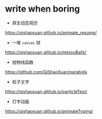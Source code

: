 # write when boring 

- 原生动态简历

https://qishaoxuan.github.io/animate_resume/

- 一堆 `canvas` 球

https://qishaoxuan.github.io/messyBalls/

- 抛物线函数

https://github.com/QiShaoXuan/parabola

- 粒子文字

https://qishaoxuan.github.io/particleText/

- 打字动画

https://qishaoxuan.github.io/animateTyping/